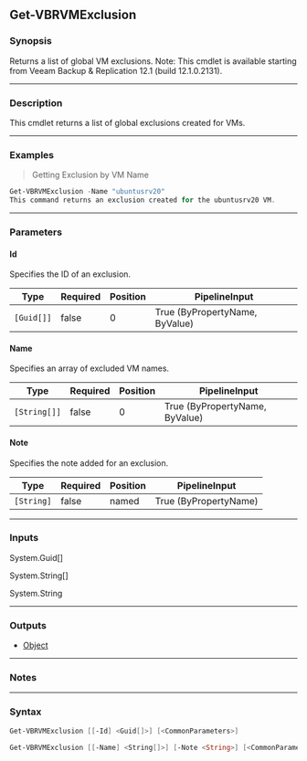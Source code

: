 Get-VBRVMExclusion
------------------

### Synopsis
Returns a list of global VM exclusions.
Note: This cmdlet is available starting from Veeam Backup & Replication 12.1 (build 12.1.0.2131).

---

### Description

This cmdlet returns a list of global exclusions created for VMs.

---

### Examples
> Getting Exclusion by VM Name

```PowerShell
Get-VBRVMExclusion -Name "ubuntusrv20"
This command returns an exclusion created for the ubuntusrv20 VM.
```

---

### Parameters
#### **Id**
Specifies the ID of an exclusion.

|Type      |Required|Position|PipelineInput                 |
|----------|--------|--------|------------------------------|
|`[Guid[]]`|false   |0       |True (ByPropertyName, ByValue)|

#### **Name**
Specifies an array of excluded VM names.

|Type        |Required|Position|PipelineInput                 |
|------------|--------|--------|------------------------------|
|`[String[]]`|false   |0       |True (ByPropertyName, ByValue)|

#### **Note**
Specifies the note added for an exclusion.

|Type      |Required|Position|PipelineInput        |
|----------|--------|--------|---------------------|
|`[String]`|false   |named   |True (ByPropertyName)|

---

### Inputs
System.Guid[]

System.String[]

System.String

---

### Outputs
* [Object](https://learn.microsoft.com/en-us/dotnet/api/System.Object)

---

### Notes

---

### Syntax
```PowerShell
Get-VBRVMExclusion [[-Id] <Guid[]>] [<CommonParameters>]
```
```PowerShell
Get-VBRVMExclusion [[-Name] <String[]>] [-Note <String>] [<CommonParameters>]
```
